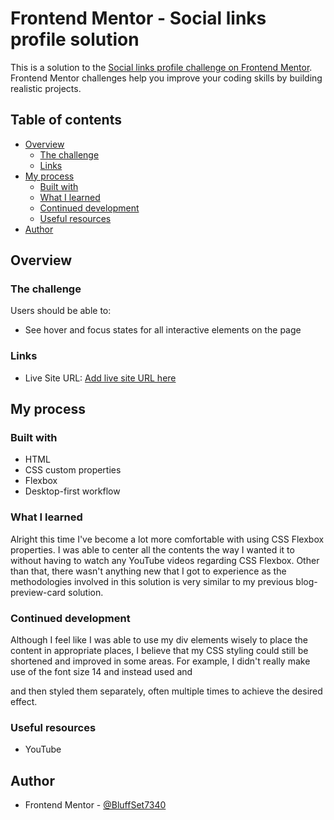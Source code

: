 # Frontend Mentor - Social links profile solution

This is a solution to the [Social links profile challenge on Frontend Mentor](https://www.frontendmentor.io/challenges/social-links-profile-UG32l9m6dQ). Frontend Mentor challenges help you improve your coding skills by building realistic projects. 

## Table of contents

- [Overview](#overview)
  - [The challenge](#the-challenge)
  - [Links](#links)
- [My process](#my-process)
  - [Built with](#built-with)
  - [What I learned](#what-i-learned)
  - [Continued development](#continued-development)
  - [Useful resources](#useful-resources)
- [Author](#author)

## Overview

### The challenge

Users should be able to:

- See hover and focus states for all interactive elements on the page

### Links

- Live Site URL: [Add live site URL here](https://your-live-site-url.com)

## My process

### Built with

- HTML
- CSS custom properties
- Flexbox
- Desktop-first workflow

### What I learned

Alright this time I've become a lot more comfortable with using CSS Flexbox properties. I was able to center all the contents the way I wanted it to without having to watch any YouTube videos regarding CSS Flexbox. Other than that, there wasn't anything new that I got to experience as the methodologies involved in this solution is very similar to my previous blog-preview-card solution. 

### Continued development

Although I feel like I was able to use my div elements wisely to place the content in appropriate places, I believe that my CSS styling could still be shortened and improved in some areas. For example, I didn't really make use of the font size 14 and instead used <h> and <p> and then styled them separately, often multiple times to achieve the desired effect. 

### Useful resources

- YouTube

## Author

- Frontend Mentor - [@BluffSet7340](https://www.frontendmentor.io/profile/BluffSet7340)
